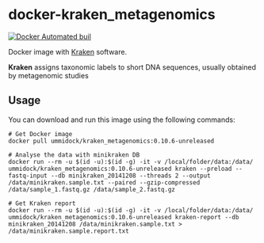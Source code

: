 # docker-kraken_metagenomics

[![Docker Automated buil](https://img.shields.io/docker/automated/jrottenberg/ffmpeg.svg)](https://hub.docker.com/r/ummidock/kraken_metagenomics/)

Docker image with [Kraken](https://ccb.jhu.edu/software/kraken/) software.

**Kraken** assigns taxonomic labels to short DNA sequences, usually obtained by metagenomic studies

Usage
-----

You can download and run this image using the following commands:

    # Get Docker image
    docker pull ummidock/kraken_metagenomics:0.10.6-unreleased

    # Analyse the data with minikraken DB
    docker run --rm -u $(id -u):$(id -g) -it -v /local/folder/data:/data/ ummidock/kraken_metagenomics:0.10.6-unreleased kraken --preload --fastq-input --db minikraken_20141208 --threads 2 --output /data/minikraken.sample.txt --paired --gzip-compressed /data/sample_1.fastq.gz /data/sample_2.fastq.gz

    # Get Kraken report
    docker run --rm -u $(id -u):$(id -g) -it -v /local/folder/data:/data/ ummidock/kraken_metagenomics:0.10.6-unreleased kraken-report --db minikraken_20141208 /data/minikraken.sample.txt > /data/minikraken.sample.report.txt
